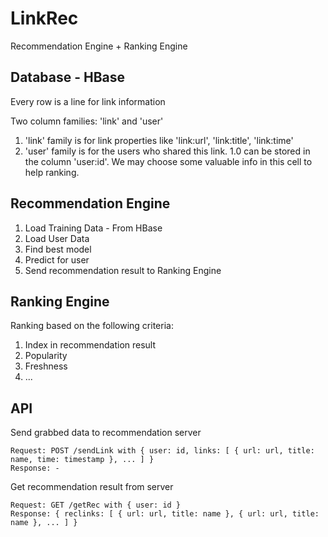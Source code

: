 # LinkRec

Recommendation Engine + Ranking Engine

## Database - HBase

Every row is a line for link information

Two column families: 'link' and 'user'

1. 'link' family is for link properties like 'link:url', 'link:title', 'link:time'
2. 'user' family is for the users who shared this link. 1.0 can be stored in the column 'user:id'. We may choose some valuable info in this cell to help ranking.

## Recommendation Engine

1. Load Training Data - From HBase
2. Load User Data
3. Find best model
4. Predict for user
5. Send recommendation result to Ranking Engine

## Ranking Engine

Ranking based on the following criteria:

1. Index in recommendation result
2. Popularity
3. Freshness
4. ...

## API

Send grabbed data to recommendation server
```
Request: POST /sendLink with { user: id, links: [ { url: url, title: name, time: timestamp }, ... ] }
Response: -
```

Get recommendation result from server
```
Request: GET /getRec with { user: id }
Response: { reclinks: [ { url: url, title: name }, { url: url, title: name }, ... ] }
```


